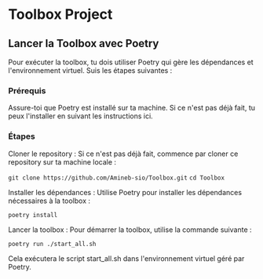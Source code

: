 # Toolbox Project

## Lancer la Toolbox avec Poetry

Pour exécuter la toolbox, tu dois utiliser Poetry qui gère les dépendances et l'environnement virtuel. Suis les étapes suivantes :

### Prérequis 

Assure-toi que Poetry est installé sur ta machine. Si ce n'est pas déjà fait, tu peux l'installer en suivant les instructions ici.

### Étapes

Cloner le repository : Si ce n'est pas déjà fait, commence par cloner ce repository sur ta machine locale :

`git clone https://github.com/Amineb-sio/Toolbox.git`
`cd Toolbox`

Installer les dépendances : Utilise Poetry pour installer les dépendances nécessaires à la toolbox :

`poetry install`

Lancer la toolbox : Pour démarrer la toolbox, utilise la commande suivante :

`poetry run ./start_all.sh`

Cela exécutera le script start_all.sh dans l'environnement virtuel géré par Poetry.


